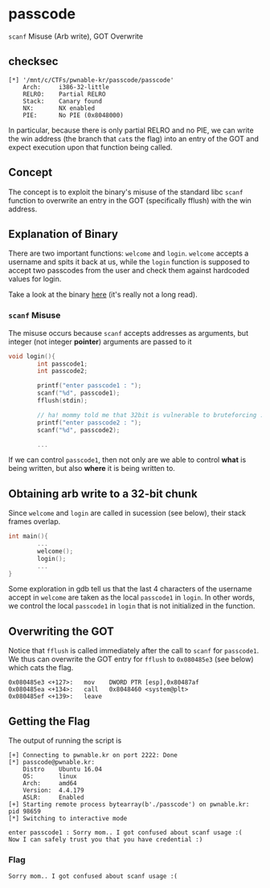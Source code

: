 # passcode

`scanf` Misuse (Arb write), GOT Overwrite

## checksec

```
[*] '/mnt/c/CTFs/pwnable-kr/passcode/passcode'
    Arch:     i386-32-little
    RELRO:    Partial RELRO
    Stack:    Canary found
    NX:       NX enabled
    PIE:      No PIE (0x8048000)
```

In particular, because there is only partial RELRO and no PIE, we can write the win address (the branch that `cat`s the flag) into an entry of the GOT and expect execution upon that function being called. 

## Concept

The concept is to exploit the binary's misuse of the standard libc `scanf` function to overwrite an entry in the GOT (specifically fflush) with the win address. 

## Explanation of Binary

There are two important functions: `welcome` and `login`. `welcome` accepts a username and spits it back at us, while the `login` function is supposed to accept two passcodes from the user and check them against hardcoded values for login. 

Take a look at the binary [here](./passcode.c) (it's really not a long read). 

### `scanf` Misuse

The misuse occurs because `scanf` accepts addresses as arguments, but integer (not integer **pointer**) arguments are passed to it

```c
void login(){
        int passcode1;
        int passcode2;

        printf("enter passcode1 : ");
        scanf("%d", passcode1);
        fflush(stdin);

        // ha! mommy told me that 32bit is vulnerable to bruteforcing :)
        printf("enter passcode2 : ");
        scanf("%d", passcode2);

        ...
```

If we can control `passcode1`, then not only are we able to control **what** is being written, but also **where** it is being written to. 

## Obtaining arb write to a 32-bit chunk

Since `welcome` and `login` are called in sucession (see below), their stack frames overlap. 

```c
int main(){
        ...
        welcome();
        login();
        ...
}
```

Some exploration in gdb tell us that the last 4 characters of the username accept in `welcome` are taken as the local `passcode1` in `login`. In other words, we control the local `passcode1` in `login` that is not initialized in the function. 

## Overwriting the GOT

Notice that `fflush` is called immediately after the call to `scanf` for `passcode1`. We thus can overwrite the GOT entry for `fflush` to `0x080485e3` (see below) which cats the flag. 

```x86asm
0x080485e3 <+127>:   mov    DWORD PTR [esp],0x80487af
0x080485ea <+134>:   call   0x8048460 <system@plt>
0x080485ef <+139>:   leave
```

## Getting the Flag

The output of running the script is

```
[+] Connecting to pwnable.kr on port 2222: Done
[*] passcode@pwnable.kr:
    Distro    Ubuntu 16.04
    OS:       linux
    Arch:     amd64
    Version:  4.4.179
    ASLR:     Enabled
[+] Starting remote process bytearray(b'./passcode') on pwnable.kr: pid 98659
[*] Switching to interactive mode

enter passcode1 : Sorry mom.. I got confused about scanf usage :(
Now I can safely trust you that you have credential :)
```

### Flag

```
Sorry mom.. I got confused about scanf usage :(
```

